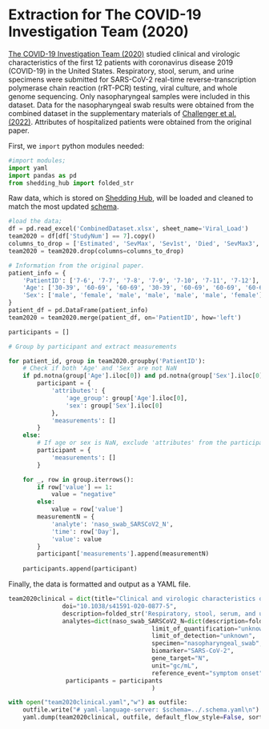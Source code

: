 # Extraction for The COVID-19 Investigation Team (2020)

[The COVID-19 Investigation Team (2020)](https://www.nature.com/articles/s41591-020-0877-5) studied clinical and virologic characteristics of the first 12 patients with coronavirus disease 2019 (COVID-19) in the United States. Respiratory, stool, serum, and urine specimens were submitted for SARS-CoV-2 real-time reverse-transcription polymerase chain reaction (rRT-PCR) testing, viral culture, and whole genome sequencing. Only nasopharyngeal samples were included in this dataset. Data for the nasopharyngeal swab results were obtained from the combined dataset in the supplementary materials of [Challenger et al. (2022)](https://doi.org/10.1186/s12916-021-02220-0). Attributes of hospitalized patients were obtained from the original paper. 

First, we `import` python modules needed:

```python
#import modules;
import yaml
import pandas as pd
from shedding_hub import folded_str
```

Raw data, which is stored on [Shedding Hub](https://github.com/shedding-hub/shedding-hub/tree/main/data/team2020clinical), will be loaded and cleaned to match the most updated [schema](https://github.com/shedding-hub/shedding-hub/blob/main/data/.schema.yaml). 

```python
#load the data;
df = pd.read_excel('CombinedDataset.xlsx', sheet_name='Viral_Load')
team2020 = df[df['StudyNum'] == 7].copy()
columns_to_drop = ['Estimated', 'SevMax', 'Sev1st', 'Died', 'SevMax3', 'Age', 'Sex']
team2020 = team2020.drop(columns=columns_to_drop)

# Information from the original paper.
patient_info = {
    'PatientID': ['7-6', '7-7', '7-8', '7-9', '7-10', '7-11', '7-12'],
    'Age': ['30-39', '60-69', '60-69', '30-39', '60-69', '60-69', '60-69'],
    'Sex': ['male', 'female', 'male', 'male', 'male', 'male', 'female']
}
patient_df = pd.DataFrame(patient_info)
team2020 = team2020.merge(patient_df, on='PatientID', how='left')

participants = []

# Group by participant and extract measurements

for patient_id, group in team2020.groupby('PatientID'):
    # Check if both 'Age' and 'Sex' are not NaN
    if pd.notna(group['Age'].iloc[0]) and pd.notna(group['Sex'].iloc[0]):
        participant = {
            'attributes': {
                'age_group': group['Age'].iloc[0],
                'sex': group['Sex'].iloc[0]
            },
            'measurements': []
        }
    else:
        # If age or sex is NaN, exclude 'attributes' from the participant dictionary
        participant = {
            'measurements': []
        }

    for _, row in group.iterrows():
        if row['value'] == 1:
            value = "negative"
        else:
            value = row['value']
        measurementN = {
            'analyte': 'naso_swab_SARSCoV2_N',
            'time': row['Day'],
            'value': value
        }
        participant['measurements'].append(measurementN)
        
    participants.append(participant)
```

Finally, the data is formatted and output as a YAML file.

```python
team2020clinical = dict(title="Clinical and virologic characteristics of the first 12 patients with coronavirus disease 2019 (COVID-19) in the United States",
               doi="10.1038/s41591-020-0877-5",
               description=folded_str('Respiratory, stool, serum, and urine specimens were submitted for SARS-CoV-2 real-time reverse-transcription polymerase chain reaction (rRT-PCR) testing, viral culture, and whole-genome sequencing. Only nasopharyngeal samples were included in this dataset. Data for the nasopharyngeal swab results were obtained from the combined dataset in the supplementary materials of Challenger et al. (2022), while attributes of hospitalized patients were obtained from the original paper.\n'),
               analytes=dict(naso_swab_SARSCoV2_N=dict(description=folded_str("SARS-CoV-2 RNA genome copy concentration in nasopharyngeal swab samples. Viral load concentrations were obtained from the combined dataset in the supplementary materials of Challenger et al. (2022)\n"),
                                        limit_of_quantification="unknown",
                                        limit_of_detection="unknown",
                                        specimen="nasopharyngeal_swab", 
                                        biomarker="SARS-CoV-2", 
                                        gene_target="N", 
                                        unit="gc/mL",
                                        reference_event="symptom onset",)),
                participants = participants
                                        )

with open("team2020clinical.yaml","w") as outfile:
    outfile.write("# yaml-language-server: $schema=../.schema.yaml\n")
    yaml.dump(team2020clinical, outfile, default_flow_style=False, sort_keys=False)
```
